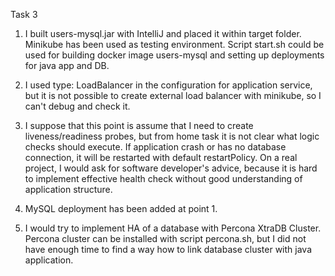 Task 3

1. I built users-mysql.jar with IntelliJ and placed it within target folder. Minikube has been used as testing environment. 
   Script start.sh could be used for building docker image users-mysql and setting up deployments for java app and DB.

2. I used type: LoadBalancer in the configuration for application service, but it is not possible to create external load balancer with minikube, so I can't debug and check it.

3. I suppose that this point is assume that I need to create liveness/readiness probes, but from home task it is not clear what logic checks should execute.
   If application crash or has no database connection, it will be restarted with default restartPolicy.
   On a real project, I would ask for software developer's advice, because it is hard to implement effective health check without good understanding of application structure.

4. MySQL deployment has been added at point 1.

5. I would try to implement HA of a database with Percona XtraDB Cluster.
   Percona cluster can be installed with script percona.sh, but I did not have enough time to find a way how to link database cluster with java application.
